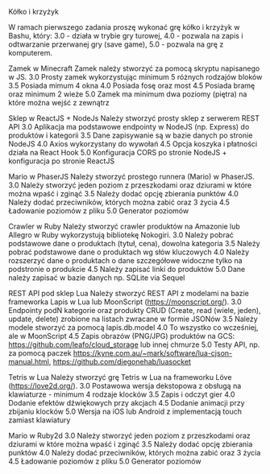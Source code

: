 Kółko i krzyżyk

W ramach pierwszego zadania proszę wykonać grę kółko i krzyżyk w
Bashu, który:
3.0 - działa w trybie gry turowej,
4.0 - pozwala na zapis i odtwarzanie przerwanej gry (save game),
5.0 - pozwala na grę z komputerem.

Zamek w Minecraft
Zamek należy stworzyć za pomocą skryptu napisanego w JS.
3.0 Prosty zamek wykorzystując minimum 5 różnych rodzajów bloków
3.5 Posiada mimum 4 okna
4.0 Posiada fosę oraz most
4.5 Posiada bramę oraz minimum 2 wieże
5.0 Zamek ma minimum dwa poziomy (piętra) na które można wejść z
zewnątrz

Sklep w ReactJS + NodeJs
Należy stworzyć prosty sklep z serwerem REST API
3.0 Aplikacja ma podstawowe endpointy w NodeJS (np. Express) do
produktów i kategorii
3.5 Dane zapisywanie są w bazie danych po stronie NodeJS
4.0 Axios wykorzystany do wywołań
4.5 Opcja koszyka i płatności działa na React Hook
5.0 Konfiguracja CORS po stronie NodeJS + konfiguracja po stronie
ReactJS

Mario w PhaserJS
Należy stworzyć prostego runnera (Mario) w PhaserJS.
3.0 Należy stworzyć jeden poziom z przeszkodami oraz dziurami w które
można wpaść i zginąć
3.5 Należy dodać opcję zbierania punktów
4.0 Należy dodać przeciwników, których można zabić oraz 3 życia
4.5 Ładowanie poziomów z pliku
5.0 Generator poziomów

Crawler w Ruby
Należy stworzyć crawler produktów na Amazonie lub Allegro w Ruby
wykorzystują bibliotekę Nokogiri.
3.0 Należy pobrać podstawowe dane o produktach (tytuł, cena), dowolna
kategoria
3.5 Należy pobrać podstawowe dane o produktach wg słów kluczowych
4.0 Należy rozszerzyć dane o produktach o dane szczegółowe widoczne
tylko na podstronie o produkcie
4.5 Należy zapisać linki do produktów
5.0 Dane należy zapisać w bazie danych np. SQLite via Sequel

REST API pod sklep Lua
Należy stworzyć REST API z modelami na bazie frameworka Lapis w Lua
lub MoonScript (https://moonscript.org/).
3.0 Endpointy podN kategorie oraz produkty CRUD (Create, read (wiele,
jeden), update, delete) zrobione na listach zwracane w formie JSONów
3.5 Należy modele stworzyć za pomocą lapis.db.model
4.0 To wszystko co wcześniej, ale w MoonScript
4.5 Zapis obrazów (PNG/JPG) produktów na GCS:
https://github.com/leafo/cloud_storage lub innej chmurze
5.0 Testy API, np. za pomocą paczek
https://kyne.com.au/~mark/software/lua-cjson-manual.html,
https://github.com/diegonehab/luasocket

Tetris  w Lua
Należy stworzyć grę Tetris w Lua na frameworku Löve
(https://love2d.org/).
3.0 Postawowa wersja dekstopowa z obsługą na klawiaturze - minimum 4
rodzaje klocków
3.5 Zapis i odczyt gier
4.0 Dodanie efektów dźwiękowych przy akcjach
4.5 Dodanie animacji przy zbijaniu klocków
5.0 Wersja na iOS lub Android z implementacją touch zamiast klawiatury

Mario w Ruby2d
3.0 Należy stworzyć jeden poziom z przeszkodami oraz dziurami w które
można wpaść i zginąć
3.5 Należy dodać opcję zbierania punktów
4.0 Należy dodać przeciwników, których można zabić oraz 3 życia
4.5 Ładowanie poziomów z pliku
5.0 Generator poziomów